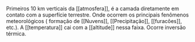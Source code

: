 Primeiros 10 km verticais da [[atmosfera]], é a camada diretamente em contato com a superfície terrestre. 
Onde ocorrem os principais fenômenos meteorológicos ( formação de [[Nuvens]], [[Precipitação]], [[furacões]], etc.). A [[temperatura]] cai com a [[altitude]] nessa faixa. Ocorre inversão térmica.